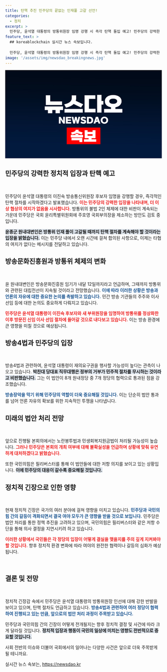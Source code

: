```yaml
---
title: 탄핵 추진 민주당의 끝없는 인재풀 고갈 선언!
categories:
  - 정치
excerpt: >
  민주당, 윤석열 대통령의 방통위원장 임명 강행 시 즉각 탄핵 돌입 예고! 민주당의 강력한 방통위 인재풀이 고갈될 때까지 저항하겠다는 의지를 담은 뉴스, 클릭하고 확인해 보세요!
feature_text: >
  ## koreablockchain 실시간 뉴스 속보입니다.

  민주당, 윤석열 대통령의 방통위원장 임명 강행 시 즉각 탄핵 돌입 예고! 민주당의 강력한 방통위 인재풀이 고갈될 때까지 저항하겠다는 의지를 담은 뉴스, 클릭하고 확인해 보세요!
image: '/assets/img/newsdao_breakingnews.jpg'
---
```


<p><img src="/assets/img/newsdao_breakingnews.jpg" alt="koreablockchain 속보" /></p>

<h2 data-ke-size="size26">민주당의 강력한 정치적 입장과 탄핵 예고</h2>

<p data-ke-size="size16">&nbsp;</p>

<p>민주당이 윤석열 대통령의 이진숙 방송통신위원장 후보자 임명을 강행할 경우, 즉각적인 탄핵 절차를 시작하겠다고 발표했습니다. <b><span style="color: #ee2323;">이는 민주당의 강력한 입장을 나타내며, 더 이상 협상의 여지가 없음을 시사합니다.</span></b> 방통위의 불법 2인 체제에 대한 비판이 계속되는 가운데 민주당은 국회 윤리특별위원회에 주호영 국회부의장을 제소하는 방안도 검토 중입니다. </p>

<p><b><span style="background-color: #21538527;">윤종군 원내대변인은 방통위 인재 풀이 고갈될 때까지 탄핵 절차를 계속해야 할 것이라는 입장을 밝혔습니다.</span></b>  이는 민주당 내에서 오랜 시간에 걸쳐 합의된 사항으로, 이제는 타협의 여지가 없다는 메시지를 전달하고 있습니다. </p>

<h2 data-ke-size="size26">방송문화진흥원과 방통위 체제의 변화</h2>

<p data-ke-size="size16">&nbsp;</p>

<p>윤 원내대변인은 방송문화진흥원 임기가 내달 12일까지라고 언급하며, 그때까지 방통위와 관련된 대립전선이 지속될 것이라고 전망했습니다. <b><span style="color: #1a5490;">이에 따라 이러한 상황은 방송과 언론의 자유에 대한 중요한 논의를 촉발하고 있습니다.</span></b> 민간 방송 기관들의 주주와 이사 선임 등에 대한 논의도 중요하게 다뤄지고 있습니다. </p>

<p><b><span style="color: #ee2323;">민주당은 윤석열 대통령이 이진숙 후보자와 새 부위원장을 임명하여 방통위를 정상화한 이후 방문진 신임 이사 선임 절차에 들어갈 것으로 내다보고 있습니다.</span></b> 이는 방송 환경에 큰 영향을 미칠 것으로 예상됩니다.</p>

<h2 data-ke-size="size26">방송4법과 민주당의 입장</h2>

<p data-ke-size="size16">&nbsp;</p>

<p>방송4법과 관련하여, 윤석열 대통령이 재의요구권을 행사할 가능성이 높다는 관측이 나오고 있습니다. <b><span style="background-color: #21538527;">박찬대 당대표 직무대행은 정부의 거부가 민주적 절차를 무시하는 것이라고 비판했습니다.</span></b> 그는 이 법안이 8개 원내정당 중 7개 정당의 협력으로 통과된 점을 강조했습니다. </p>

<p><b><span style="color: #1a5490;">방송장악을 막기 위해 민주당의 역할이 더욱 중요해질 것입니다.</span></b> 이는 단순히 법안 통과를 넘어 언론 자유의 확보를 위한 지속적인 투쟁을 나타냅니다.</p>

<h2 data-ke-size="size26">미래의 법안 처리 전망</h2>

<p data-ke-size="size16">&nbsp;</p>

<p>앞으로 진행될 본회의에서는 노란봉투법과 민생회복지원금법이 처리될 가능성이 높습니다. <b><span style="color: #ee2323;">그러나 민주당은 본회의 개최 여부에 대해 불확실성을 언급하며 상황에 맞춰 유연하게 대처하겠다고 밝혔습니다.</span></b> </p>

<p>또한 국민의힘은 필리버스터를 통해 이 법안들에 대한 저항 의지를 보이고 있는 상황입니다. <b><span style="background-color: #21538527;">이에 민주당의 대응이 갈수록 중요해질 것입니다.</span></b></p>

<h2 data-ke-size="size26">정치적 긴장으로 인한 영향</h2>

<p data-ke-size="size16">&nbsp;</p>

<p>현재 정치적 긴장은 국가의 여러 분야에 걸쳐 영향을 미치고 있습니다. <b><span style="color: #1a5490;">민주당과 국민의힘 간의 갈등이 격화되면서 결국 여야 모두가 큰 영향을 받을 것으로 보입니다.</span></b> 민주당은 법안 처리를 통한 정책 추진을 고려하고 있으며, 국민의힘은 필리버스터와 같은 저항 수단을 통해 의사 결정을 지연시키려 하고 있습니다. </p>

<p><b><span style="color: #ee2323;">이러한 상황에서 국민들은 각 정당의 입장이 어떻게 결실을 맺을지를 주의 깊게 지켜봐야 할 것입니다.</span></b> 향후 정치적 환경 변화에 따라 여야의 완전한 협력이나 갈등의 심화가 예상됩니다.</p>

<p data-ke-size="size16">&nbsp;</p>

<h2 data-ke-size="size26">결론 및 전망</h2>

<p data-ke-size="size16">&nbsp;</p>

<p>정치적 긴장감 속에서 민주당은 윤석열 대통령의 방통위원장 인선에 대해 강한 반발을 보이고 있으며, 탄핵 절차도 언급하고 있습니다. <b><span style="color: #1a5490;">방송4법과 관련하여 여러 정당이 협력하여 진행되고 있는 만큼, 앞으로의 법안 처리 과정이 주목받고 있습니다.</span></b> </p>

<p>민주당과 국민의힘 간의 긴장이 어떻게 전개될지는 향후 정치적 결정 및 사건에 따라 크게 달라질 것입니다. <b><span style="background-color: #21538527;">정치적 입장과 행동이 국민의 일상에 미치는 영향도 전반적으로 중요할 것입니다.</span></b> </p>

<p>사회 전반의 이슈와 더불어 국회에서의 일어나는 다양한 사건은 앞으로 더욱 주목받게 될 테니까요.</p>
실시간 뉴스 속보는, <a href="https://newsdao.kr" rel="dofollow">https://newsdao.kr</a>


